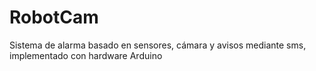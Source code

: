 # RobotCam
Sistema de alarma basado en sensores, cámara y avisos mediante sms, implementado con hardware Arduino
